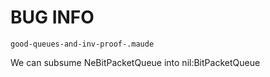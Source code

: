 # BUG INFO

    good-queues-and-inv-proof-.maude

We can subsume NeBitPacketQueue into nil:BitPacketQueue